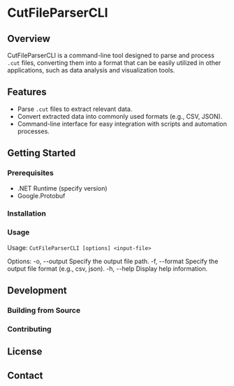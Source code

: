 # CutFileParserCLI

## Overview
CutFileParserCLI is a command-line tool designed to parse and process `.cut` files, converting them into a format that can be easily utilized in other applications, such as data analysis and visualization tools.

## Features
- Parse `.cut` files to extract relevant data.
- Convert extracted data into commonly used formats (e.g., CSV, JSON).
- Command-line interface for easy integration with scripts and automation processes.

## Getting Started

### Prerequisites
- .NET Runtime (specify version)
- Google.Protobuf

### Installation


### Usage
Usage: `CutFileParserCLI [options] <input-file>`

Options:
-o, --output Specify the output file path.
-f, --format Specify the output file format (e.g., csv, json).
-h, --help Display help information.


## Development

### Building from Source


### Contributing


## License


## Contact
